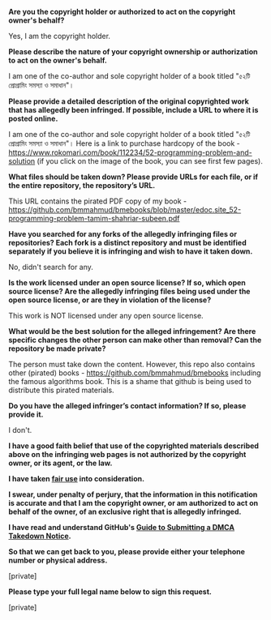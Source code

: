 **Are you the copyright holder or authorized to act on the copyright owner's behalf?**  
  
Yes, I am the copyright holder.  
  
**Please describe the nature of your copyright ownership or authorization to act on the owner's behalf.**  
  
I am one of the co-author and sole copyright holder of a book titled "৫২টি প্রোগ্রামিং সমস্যা ও সমাধান"।  
  
**Please provide a detailed description of the original copyrighted work that has allegedly been infringed. If possible, include a URL to where it is posted online.**  
  
I am one of the co-author and sole copyright holder of a book titled "৫২টি প্রোগ্রামিং সমস্যা ও সমাধান"। Here is a link to purchase hardcopy of the book - https://www.rokomari.com/book/112234/52-programming-problem-and-solution (if you click on the image of the book, you can see first few pages).  
  
**What files should be taken down? Please provide URLs for each file, or if the entire repository, the repository’s URL.**  
  
This URL contains the pirated PDF copy of my book - https://github.com/bmmahmud/bmebooks/blob/master/edoc.site_52-programming-problem-tamim-shahriar-subeen.pdf  
  
**Have you searched for any forks of the allegedly infringing files or repositories? Each fork is a distinct repository and must be identified separately if you believe it is infringing and wish to have it taken down.**  
  
No, didn't search for any.  
  
**Is the work licensed under an open source license? If so, which open source license? Are the allegedly infringing files being used under the open source license, or are they in violation of the license?**  
  
This work is NOT licensed under any open source license.  
  
**What would be the best solution for the alleged infringement? Are there specific changes the other person can make other than removal? Can the repository be made private?**  
  
The person must take down the content. However, this repo also contains other (pirated) books - https://github.com/bmmahmud/bmebooks including the famous algorithms book. This is a shame that github is being used to distribute this pirated materials.  
  
**Do you have the alleged infringer’s contact information? If so, please provide it.**  
  
I don't.  
  
**I have a good faith belief that use of the copyrighted materials described above on the infringing web pages is not authorized by the copyright owner, or its agent, or the law.**  
  
**I have taken <a href="https://www.lumendatabase.org/topics/22">fair use</a> into consideration.**  
  
**I swear, under penalty of perjury, that the information in this notification is accurate and that I am the copyright owner, or am authorized to act on behalf of the owner, of an exclusive right that is allegedly infringed.**  
  
**I have read and understand GitHub's <a href="https://help.github.com/articles/guide-to-submitting-a-dmca-takedown-notice/">Guide to Submitting a DMCA Takedown Notice</a>.**  
  
**So that we can get back to you, please provide either your telephone number or physical address.**  
  
[private]  
  
**Please type your full legal name below to sign this request.**  
  
[private]
